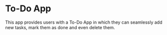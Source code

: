 # To-Do App

This app provides users with a To-Do App in which they can seamlessly add new tasks, mark them as done and even delete them.